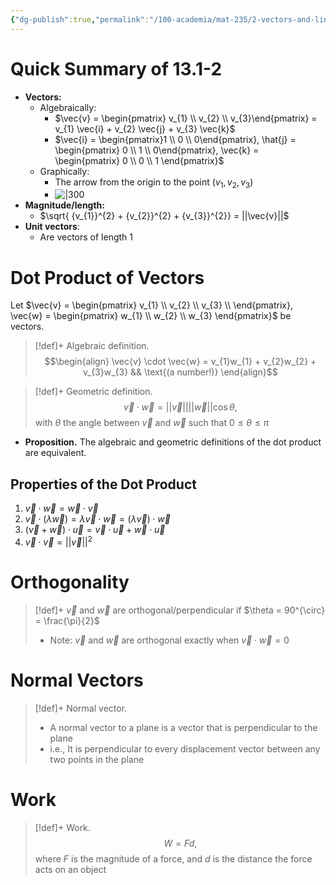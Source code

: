 ```yaml
---
{"dg-publish":true,"permalink":"/100-academia/mat-235/2-vectors-and-linear-algebra/dot-product/","tags":["#lecture","#note","math","university"],"created":"2024-09-30T17:11:21.700-04:00","updated":"2024-10-30T20:51:50.042-04:00"}
---
```



# Quick Summary of 13.1-2

- **Vectors:**
    - Algebraically:
        - $\vec{v} = \begin{pmatrix} v_{1} \\ v_{2} \\ v_{3}\end{pmatrix} = v_{1} \vec{i} + v_{2} \vec{j} + v_{3} \vec{k}$
        - $\vec{i} = \begin{pmatrix}1 \\ 0 \\ 0\end{pmatrix}, \hat{j} = \begin{pmatrix} 0 \\ 1 \\ 0\end{pmatrix}, \vec{k} = \begin{pmatrix} 0 \\ 0 \\ 1 \end{pmatrix}$
    - Graphically:
        - The arrow from the origin to the point $\left( v_{1}, v_{2}, v_{3} \right)$
        - ![|300](https://i.imgur.com/LNZQX54.png)
- **Magnitude/length:**
    - $\sqrt{ {v_{1}}^{2} + {v_{2}}^{2} + {v_{3}}^{2}} = ||\vec{v}||$
- **Unit vectors**:
    - Are vectors of length 1

# Dot Product of Vectors

Let $\vec{v} = \begin{pmatrix} v_{1} \\ v_{2} \\ v_{3} \\ \end{pmatrix}, \vec{w} = \begin{pmatrix} w_{1} \\ w_{2} \\ w_{3} \end{pmatrix}$ be vectors.

> [!def]+ Algebraic definition.
> $$\begin{align} \vec{v} \cdot \vec{w} = v_{1}w_{1} + v_{2}w_{2} + v_{3}w_{3} && \text{(a number!)} \end{align}$$

> [!def]+ Geometric definition.
> $$\vec{v} \cdot \vec{w} = ||\vec{v}|| ||\vec{w}|| \cos \theta,$$with $\theta$ the angle between $\vec{v}$ and $\vec{w}$ such that $0 \leq \theta \leq \pi$

- **Proposition.** The algebraic and geometric definitions of the dot product are equivalent.

## Properties of the Dot Product

1. $\vec{v} \cdot \vec{w} = \vec{w} \cdot \vec{v}$
2. $\vec{v} \cdot (\lambda \vec{w}) = \lambda \vec{v} \cdot \vec{w} = (\lambda \vec{v}) \cdot \vec{w}$
3. $(\vec{v} + \vec{w}) \cdot \vec{u} = \vec{v} \cdot \vec{u} + \vec{w} \cdot \vec{u}$
4. $\vec{v} \cdot \vec{v} = ||\vec{v}||^{2}$

# Orthogonality

> [!def]+ $\vec{v}$ and $\vec{w}$ are orthogonal/perpendicular if $\theta = 90^{\circ} = \frac{\pi}{2}$
> - Note: $\vec{v}$ and $\vec{w}$ are orthogonal exactly when $\vec{v} \cdot \vec{w} = 0$

# Normal Vectors

> [!def]+ Normal vector.
> - A normal vector to a plane is a vector that is perpendicular to the plane
> - i.e., It is perpendicular to every displacement vector between any two points in the plane

# Work

> [!def]+ Work.
> $$W = Fd,$$where $F$ is the magnitude of a force, and $d$ is the distance the force acts on an object